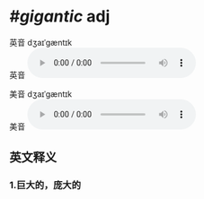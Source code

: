 # ***\#gigantic*** adj
英音 dʒaɪˈɡæntɪk  
英音
<audio src="./media/gigantic1_AAC.aac" controls="controls"></audio>

美音 dʒaɪˈɡæntɪk  
美音
<audio src="./media/gigantic2_AAC.aac" controls="controls"></audio>



  

英文释义
---
### 1.**巨大的，庞大的**  


